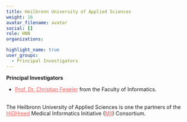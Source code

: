 ```yaml
---
title: Heilbronn University of Applied Sciences
weight: 16
avatar_filename: avatar
social: []
role: HNN
organizations:

highlight_name: true
user_groups:
  - Principal Investigators
---
```


**Principal Investigators**
-	<a href="https://www.hs-heilbronn.de/de/christian.fegeler" style="color: #f55957 !important;">Prof. Dr. Christian Fegeler</a> from the Faculty of Informatics. 


<br>The Heilbronn University of Applied Sciences is one the partners of the <a href="https://www.highmed.org/en/home" style="color: #f55957 !important;">HiGHmed</a> Medical Informatics Initiative (<a href="https://www.medizininformatik-initiative.de/en/start" style="color: #f55957 !important;">MII</a>) Consortium.


<style>
  .bottom-three {
    margin-bottom: 2 cm;
    text-align:justify;
    hyphens: auto;
    -webkit-hyphens: auto;
  }
</style>
